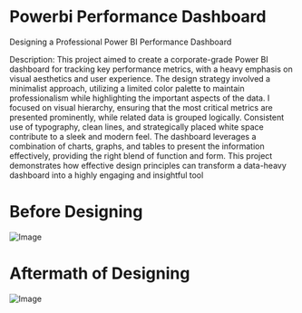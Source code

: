 # Powerbi Performance Dashboard

Designing a Professional Power BI Performance Dashboard

Description: This project aimed to create a corporate-grade Power BI dashboard for tracking key performance metrics, with a heavy emphasis on visual aesthetics and user experience. The design strategy involved a minimalist approach, utilizing a limited color palette to maintain professionalism while highlighting the important aspects of the data. I focused on visual hierarchy, ensuring that the most critical metrics are presented prominently, while related data is grouped logically. Consistent use of typography, clean lines, and strategically placed white space contribute to a sleek and modern feel. The dashboard leverages a combination of charts, graphs, and tables to present the information effectively, providing the right blend of function and form. This project demonstrates how effective design principles can transform a data-heavy dashboard into a highly engaging and insightful tool

# Before Designing

![Image](https://github.com/user-attachments/assets/2043e9e1-e118-4f95-b65f-8cff695be5ae)

# Aftermath of Designing

![Image](https://github.com/user-attachments/assets/4a65e33a-cfda-4d6a-907c-322c376e411f)
